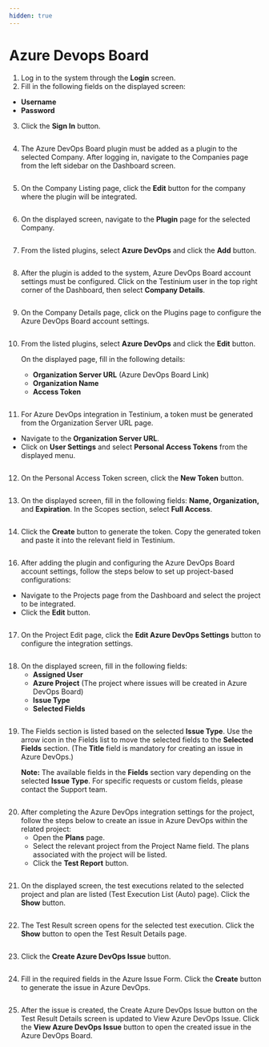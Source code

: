 ```yaml
---
hidden: true
---
```


# Azure Devops Board

1. Log in to the system through the **Login** screen.
2. Fill in the following fields on the displayed screen:

* **Username**
* **Password**

3. Click the **Sign In** button.

<figure><img src="../../.gitbook/assets/Screenshot 2025-02-19 at 10.31.00.png" alt=""><figcaption></figcaption></figure>

4. The Azure DevOps Board plugin must be added as a plugin to the selected Company. After logging in, navigate to the Companies page from the left sidebar on the Dashboard screen.

<figure><img src="../../.gitbook/assets/Screenshot 2025-02-19 at 10.35.43.png" alt=""><figcaption></figcaption></figure>

5. On the Company Listing page, click the **Edit** button for the company where the plugin will be integrated.

<figure><img src="../../.gitbook/assets/Screenshot 2025-02-19 at 10.48.18.png" alt=""><figcaption></figcaption></figure>

6. On the displayed screen, navigate to the **Plugin** page for the selected Company.

<figure><img src="../../.gitbook/assets/Screenshot 2025-02-19 at 23.34.19.png" alt=""><figcaption></figcaption></figure>

7. From the listed plugins, select **Azure DevOps** and click the **Add** button.

<figure><img src="../../.gitbook/assets/Screenshot 2025-02-19 at 23.36.16.png" alt=""><figcaption></figcaption></figure>

8. After the plugin is added to the system, Azure DevOps Board account settings must be configured. Click on the Testinium user in the top right corner of the Dashboard, then select **Company Details**.

<figure><img src="../../.gitbook/assets/Screenshot 2025-02-20 at 00.00.23.png" alt=""><figcaption></figcaption></figure>

9. On the Company Details page, click on the Plugins page to configure the Azure DevOps Board account settings.

<figure><img src="../../.gitbook/assets/Screenshot 2025-02-20 at 00.15.40.png" alt=""><figcaption></figcaption></figure>

10. From the listed plugins, select **Azure DevOps** and click the **Edit** button.

    On the displayed page, fill in the following details:

    * **Organization Server URL** (Azure DevOps Board Link)
    * **Organization Name**
    * **Access Token**

<figure><img src="../../.gitbook/assets/Screenshot 2025-02-20 at 00.52.44.png" alt=""><figcaption></figcaption></figure>

11. For Azure DevOps integration in Testinium, a token must be generated from the Organization Server URL page.

* Navigate to the **Organization Server URL**.
* Click on **User Settings** and select **Personal Access Tokens** from the displayed menu.

<figure><img src="../../.gitbook/assets/Screenshot 2025-02-20 at 00.58.33.png" alt=""><figcaption></figcaption></figure>

12. On the Personal Access Token screen, click the **New Token** button.

<figure><img src="../../.gitbook/assets/Screenshot 2025-02-20 at 00.59.13.png" alt=""><figcaption></figcaption></figure>

13. On the displayed screen, fill in the following fields: **Name, Organization,** and **Expiration**. In the Scopes section, select **Full Access**.

<figure><img src="../../.gitbook/assets/Screenshot 2025-02-20 at 01.00.27.png" alt=""><figcaption></figcaption></figure>

14. Click the **Create** button to generate the token. Copy the generated token and paste it into the relevant field in Testinium.

<figure><img src="../../.gitbook/assets/Screenshot 2025-02-20 at 01.02.35.png" alt=""><figcaption></figcaption></figure>

16. After adding the plugin and configuring the Azure DevOps Board account settings, follow the steps below to set up project-based configurations:

* Navigate to the Projects page from the Dashboard and select the project to be integrated.
* Click the **Edit** button.

<figure><img src="../../.gitbook/assets/Screenshot 2025-02-20 at 01.03.30.png" alt=""><figcaption></figcaption></figure>

17. On the Project Edit page, click the **Edit Azure DevOps Settings** button to configure the integration settings.

<figure><img src="../../.gitbook/assets/Screenshot 2025-02-20 at 01.07.51.png" alt=""><figcaption></figcaption></figure>

18. On the displayed screen, fill in the following fields:
    * **Assigned User**
    * **Azure Project** (The project where issues will be created in Azure DevOps Board)
    * **Issue Type**
    * **Selected Fields**

<figure><img src="../../.gitbook/assets/Screenshot 2025-02-20 at 01.09.01.png" alt=""><figcaption></figcaption></figure>

19. The Fields section is listed based on the selected **Issue Type**. Use the arrow icon in the Fields list to move the selected fields to the **Selected Fields** section. (The **Title** field is mandatory for creating an issue in Azure DevOps.)

    **Note:** The available fields in the **Fields** section vary depending on the selected **Issue Type**. For specific requests or custom fields, please contact the Support team.

<figure><img src="../../.gitbook/assets/Screenshot 2025-02-20 at 01.10.37.png" alt=""><figcaption></figcaption></figure>

20. After completing the Azure DevOps integration settings for the project, follow the steps below to create an issue in Azure DevOps within the related project:
    * Open the **Plans** page.
    * Select the relevant project from the Project Name field. The plans associated with the project will be listed.
    * Click the **Test Report** button.

<figure><img src="../../.gitbook/assets/Screenshot 2025-02-20 at 01.16.18.png" alt=""><figcaption></figcaption></figure>

21. On the displayed screen, the test executions related to the selected project and plan are listed (Test Execution List (Auto) page). Click the **Show** button.

<figure><img src="../../.gitbook/assets/Screenshot 2025-02-20 at 01.19.36.png" alt=""><figcaption></figcaption></figure>

22. The Test Result screen opens for the selected test execution. Click the **Show** button to open the Test Result Details page.

<figure><img src="../../.gitbook/assets/Screenshot 2025-02-20 at 01.22.06.png" alt=""><figcaption></figcaption></figure>

23. Click the **Create Azure DevOps Issue** button.

<figure><img src="../../.gitbook/assets/Screenshot 2025-02-20 at 01.23.55.png" alt=""><figcaption></figcaption></figure>

24. Fill in the required fields in the Azure Issue Form. Click the **Create** button to generate the issue in Azure DevOps.

<figure><img src="../../.gitbook/assets/Screenshot 2025-02-20 at 01.25.16.png" alt=""><figcaption></figcaption></figure>

25. After the issue is created, the Create Azure DevOps Issue button on the Test Result Details screen is updated to View Azure DevOps Issue. Click the **View Azure DevOps Issue** button to open the created issue in the Azure DevOps Board.

<figure><img src="../../.gitbook/assets/Screenshot 2025-02-20 at 01.26.56.png" alt=""><figcaption></figcaption></figure>

<figure><img src="../../.gitbook/assets/Screenshot 2025-02-20 at 01.28.37.png" alt=""><figcaption></figcaption></figure>
